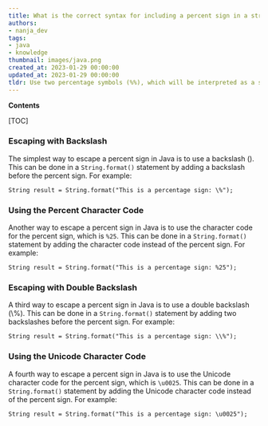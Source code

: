 ```yaml
---
title: What is the correct syntax for including a percent sign in a string.format?
authors:
- nanja_dev
tags:
- java
- knowledge
thumbnail: images/java.png
created_at: 2023-01-29 00:00:00
updated_at: 2023-01-29 00:00:00
tldr: Use two percentage symbols (%%), which will be interpreted as a single percent sign.
---
```


**Contents**

[TOC]

### Escaping with Backslash

The simplest way to escape a percent sign in Java is to use a backslash (\). This can be done in a `String.format()` statement by adding a backslash before the percent sign. For example:

```
String result = String.format("This is a percentage sign: \%");
```

### Using the Percent Character Code

Another way to escape a percent sign in Java is to use the character code for the percent sign, which is `%25`. This can be done in a `String.format()` statement by adding the character code instead of the percent sign. For example:

```
String result = String.format("This is a percentage sign: %25");
```

### Escaping with Double Backslash

A third way to escape a percent sign in Java is to use a double backslash (\\%). This can be done in a `String.format()` statement by adding two backslashes before the percent sign. For example:

```
String result = String.format("This is a percentage sign: \\%");
```

### Using the Unicode Character Code

A fourth way to escape a percent sign in Java is to use the Unicode character code for the percent sign, which is `\u0025`. This can be done in a `String.format()` statement by adding the Unicode character code instead of the percent sign. For example:

```
String result = String.format("This is a percentage sign: \u0025");
```
